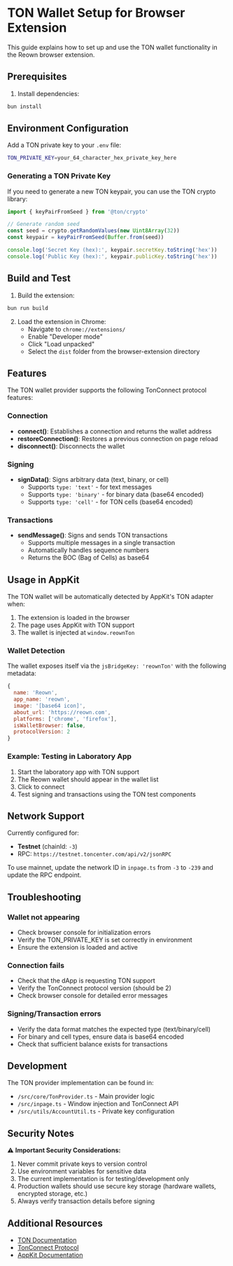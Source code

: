 # TON Wallet Setup for Browser Extension

This guide explains how to set up and use the TON wallet functionality in the Reown browser extension.

## Prerequisites

1. Install dependencies:

```bash
bun install
```

## Environment Configuration

Add a TON private key to your `.env` file:

```bash
TON_PRIVATE_KEY=your_64_character_hex_private_key_here
```

### Generating a TON Private Key

If you need to generate a new TON keypair, you can use the TON crypto library:

```typescript
import { keyPairFromSeed } from '@ton/crypto'

// Generate random seed
const seed = crypto.getRandomValues(new Uint8Array(32))
const keypair = keyPairFromSeed(Buffer.from(seed))

console.log('Secret Key (hex):', keypair.secretKey.toString('hex'))
console.log('Public Key (hex):', keypair.publicKey.toString('hex'))
```

## Build and Test

1. Build the extension:

```bash
bun run build
```

2. Load the extension in Chrome:
   - Navigate to `chrome://extensions/`
   - Enable "Developer mode"
   - Click "Load unpacked"
   - Select the `dist` folder from the browser-extension directory

## Features

The TON wallet provider supports the following TonConnect protocol features:

### Connection

- **connect()**: Establishes a connection and returns the wallet address
- **restoreConnection()**: Restores a previous connection on page reload
- **disconnect()**: Disconnects the wallet

### Signing

- **signData()**: Signs arbitrary data (text, binary, or cell)
  - Supports `type: 'text'` - for text messages
  - Supports `type: 'binary'` - for binary data (base64 encoded)
  - Supports `type: 'cell'` - for TON cells (base64 encoded)

### Transactions

- **sendMessage()**: Signs and sends TON transactions
  - Supports multiple messages in a single transaction
  - Automatically handles sequence numbers
  - Returns the BOC (Bag of Cells) as base64

## Usage in AppKit

The TON wallet will be automatically detected by AppKit's TON adapter when:

1. The extension is loaded in the browser
2. The page uses AppKit with TON support
3. The wallet is injected at `window.reownTon`

### Wallet Detection

The wallet exposes itself via the `jsBridgeKey: 'reownTon'` with the following metadata:

```javascript
{
  name: 'Reown',
  app_name: 'reown',
  image: '[base64 icon]',
  about_url: 'https://reown.com',
  platforms: ['chrome', 'firefox'],
  isWalletBrowser: false,
  protocolVersion: 2
}
```

### Example: Testing in Laboratory App

1. Start the laboratory app with TON support
2. The Reown wallet should appear in the wallet list
3. Click to connect
4. Test signing and transactions using the TON test components

## Network Support

Currently configured for:

- **Testnet** (chainId: `-3`)
- RPC: `https://testnet.toncenter.com/api/v2/jsonRPC`

To use mainnet, update the network ID in `inpage.ts` from `-3` to `-239` and update the RPC endpoint.

## Troubleshooting

### Wallet not appearing

- Check browser console for initialization errors
- Verify the TON_PRIVATE_KEY is set correctly in environment
- Ensure the extension is loaded and active

### Connection fails

- Check that the dApp is requesting TON support
- Verify the TonConnect protocol version (should be 2)
- Check browser console for detailed error messages

### Signing/Transaction errors

- Verify the data format matches the expected type (text/binary/cell)
- For binary and cell types, ensure data is base64 encoded
- Check that sufficient balance exists for transactions

## Development

The TON provider implementation can be found in:

- `/src/core/TonProvider.ts` - Main provider logic
- `/src/inpage.ts` - Window injection and TonConnect API
- `/src/utils/AccountUtil.ts` - Private key configuration

## Security Notes

⚠️ **Important Security Considerations:**

1. Never commit private keys to version control
2. Use environment variables for sensitive data
3. The current implementation is for testing/development only
4. Production wallets should use secure key storage (hardware wallets, encrypted storage, etc.)
5. Always verify transaction details before signing

## Additional Resources

- [TON Documentation](https://ton.org/docs)
- [TonConnect Protocol](https://github.com/ton-connect/docs)
- [AppKit Documentation](https://docs.reown.com)
